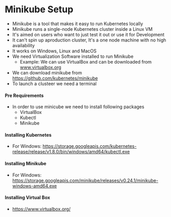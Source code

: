 # Minikube Setup

+ Minikube is a tool that makes it easy to run Kubernetes locally
+ Minikube runs a single-node Kubernetes cluster inside a Linux VM
+ It's aimed on users who want to just test it out or use it for Development 
+ It can't spin up aproduction cluster, It's a one node machine with no high availability
+ It works on Windows, Linux and MacOS
+ We need Virtualization Software installed to run Minikube
  - Example: We can use VirtualBox and can be downloaded from www.virtualbox.org
+ We can download minikube from https://github.com/kubernetes/minikube
+ To launch a clusteer we need a terminal  



#### Pre Requirements

+ In order to use minicube we need to install following packages
  - VirtualBox
  - Kubectl
  - Minikube

#### Installing Kubernetes 


+ For Windows: https://storage.googleapis.com/kubernetes-release/release/v1.8.0/bin/windows/amd64/kubectl.exe


#### Installing Minikube

+ For Windows: https://storage.googleapis.com/minikube/releases/v0.24.1/minikube-windows-amd64.exe


#### Installing Virtual Box

+ https://www.virtualbox.org/





